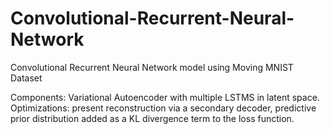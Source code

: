 # Convolutional-Recurrent-Neural-Network
Convolutional Recurrent Neural Network model using Moving MNIST Dataset

Components: Variational Autoencoder with multiple LSTMS in latent space.
Optimizations: present reconstruction via a secondary decoder, 
               predictive prior distribution added as a KL divergence term to the loss function.
